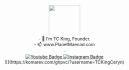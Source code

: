 <div id="header" align="center">  
  <img src="https://user-images.githubusercontent.com/128671881/235335060-75d49048-6626-44f9-a163-ed6806f64309.png" width="100"/> 
</div>
<div align="center"> 
  - 👋 I’m TC King, Founder.
</div>
<div align="center"> 
  - 📫 www.PlanetMaenad.com
</div>


<div align="center"> 
-
</div>


<div align="center"> 
  <a href="https://www.youtube.com/@KingCeryn">
    <img src="https://img.shields.io/badge/YouTube-red?style=for-the-badge&logo=youtube&logoColor=white" alt="Youtube Badge"/>
  </a>
  <a href="https://www.instagram.com/tckingceryn/">
    <img src="https://img.shields.io/badge/Instagram-purple?style=for-the-badge&logo=instagram&logoColor=white" alt="Instagram Badge"/>
  </a>
</div>

<div align="center"> 
![](https://komarev.com/ghpvc/?username=TCKingCeryn)
</div>



<!---
TCKingCeryn/TCKingCeryn is a ✨ special ✨ repository because its `README.md` (this file) appears on your GitHub profile.
You can click the Preview link to take a look at your changes.
--->

